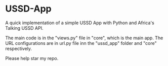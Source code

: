 # USSD-App
A quick implementation of a simple USSD App with Python and Africa's Talking USSD API.

The main code is in the "views.py" file in "core", which is the main app.
The URL configurations are in url.py file inn the "ussd_app" folder and "core" respectively.

Please help star my repo.
